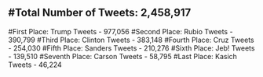 #Total Number of Tweets: 2,458,917 
---
#First Place: Trump Tweets - 977,056
#Second Place: Rubio Tweets - 390,799
#Third Place: Clinton Tweets - 383,148
#Fourth Place: Cruz Tweets - 254,030
#Fifth Place: Sanders Tweets - 210,276
#Sixth Place: Jeb! Tweets - 139,510
#Seventh Place: Carson Tweets - 58,795
#Last Place: Kasich Tweets - 46,224
